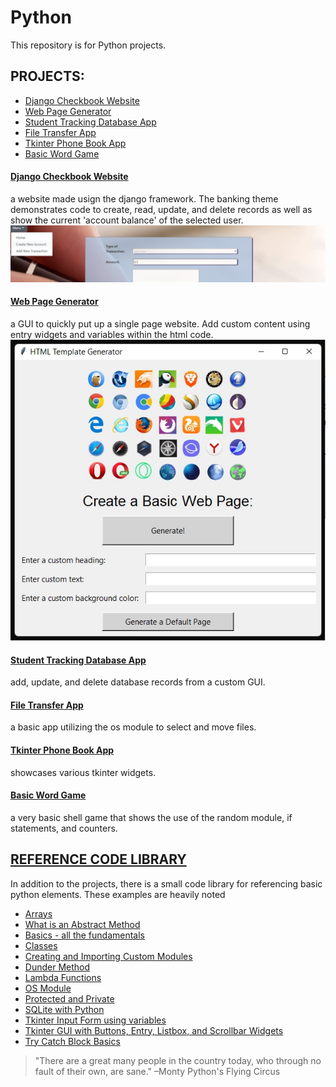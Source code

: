 # Python
 This repository is for Python projects.

## PROJECTS:
- [Django Checkbook Website](https://github.com/serengetijade/Python/tree/main/Django/CheckbookProject)
- [Web Page Generator](https://github.com/serengetijade/Python/tree/main/WebPageGeneratorApp)
- [Student Tracking Database App](https://github.com/serengetijade/Python/tree/main/StudentTrackingApp)
- [File Transfer App](https://github.com/serengetijade/Python/tree/main/FileTransferApp)
- [Tkinter Phone Book App](https://github.com/serengetijade/Python/tree/main/PhoneBookApp)
- [Basic Word Game](https://github.com/serengetijade/Python/tree/main/WordGame)

#### [Django Checkbook Website](https://github.com/serengetijade/Python/tree/main/Django/CheckbookProject)
a website made usign the django framework. The banking theme demonstrates code to create, read, update, and delete records as well as show the current 'account balance' of the selected user. 
![Preview of Djanog Website Project](https://raw.githubusercontent.com/serengetijade/Python/main/Django/CheckbookProject/DjangoPreview.jpg)

#### [Web Page Generator](https://github.com/serengetijade/Python/tree/main/WebPageGeneratorApp)
a GUI to quickly put up a single page website. Add custom content using entry widgets and variables within the html code. 
![Web Page Generator Preview](https://raw.githubusercontent.com/serengetijade/Python/main/WebPageGeneratorApp/WebGeneratorPreview.jpg)

#### [Student Tracking Database App](https://github.com/serengetijade/Python/tree/main/StudentTrackingApp)
add, update, and delete database records from a custom GUI.

#### [File Transfer App](https://github.com/serengetijade/Python/tree/main/FileTransferApp)
a basic app utilizing the os module to select and move files.

#### [Tkinter Phone Book App](https://github.com/serengetijade/Python/tree/main/PhoneBookApp)
showcases various tkinter widgets.

#### [Basic Word Game](https://github.com/serengetijade/Python/tree/main/WordGame)
a very basic shell game that shows the use of the random module, if statements, and counters.

## [REFERENCE CODE LIBRARY]()
In addition to the projects, there is a small code library for referencing basic python elements. These examples are heavily noted
- [Arrays](https://github.com/serengetijade/Python/blob/main/Basic-Python/Arrays.py)
- [What is an Abstract Method](https://github.com/serengetijade/Python/blob/main/Basic-Python/AbstractMethod.py)
- [Basics - all the fundamentals](https://github.com/serengetijade/Python/blob/main/Basic-Python/BasicPython.py)
- [Classes](https://github.com/serengetijade/Python/blob/main/Basic-Python/Class.py)
- [Creating and Importing Custom Modules](https://github.com/serengetijade/Python/blob/main/Basic-Python/createdModule.py)
- [Dunder Method](https://github.com/serengetijade/Python/blob/main/Basic-Python/DunderMethod.py)
- [Lambda Functions](https://github.com/serengetijade/Python/blob/main/Basic-Python/LambdaFunctions.py)
- [OS Module](https://github.com/serengetijade/Python/blob/main/Basic-Python/OSmodule.py)
- [Protected and Private](https://github.com/serengetijade/Python/blob/main/Basic-Python/Protected_and_Private.py)
- [SQLite with Python](https://github.com/serengetijade/Python/blob/main/Basic-Python/SQLite.py)
- [Tkinter Input Form using variables](https://github.com/serengetijade/Python/blob/main/Basic-Python/Tkinter1-InputForm-with-Variables.py)
- [Tkinter GUI with Buttons, Entry, Listbox, and Scrollbar Widgets](https://github.com/serengetijade/Python/blob/main/Basic-Python/Tkinter2-Buttons-Entry-Listbox-Scrollbar.py)
- [Try Catch Block Basics](https://github.com/serengetijade/Python/blob/main/Basic-Python/TryCatch.py)

>"There are a great many people in the country today, who through no fault of their own, are sane."
–Monty Python's Flying Circus